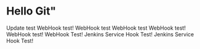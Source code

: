 # Hello Git"
Update test
WebHook test!
WebHook test
WebHook test
WebHook test!
WebHook test!
WebHook Test!
Jenkins Service Hook Test!
Jenkins Service Hook Test!

